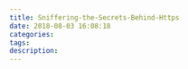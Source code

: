 ```yaml
---
title: Sniffering-the-Secrets-Behind-Https
date: 2018-08-03 16:08:18
categories:
tags:
description:
---
```

##

##

##


